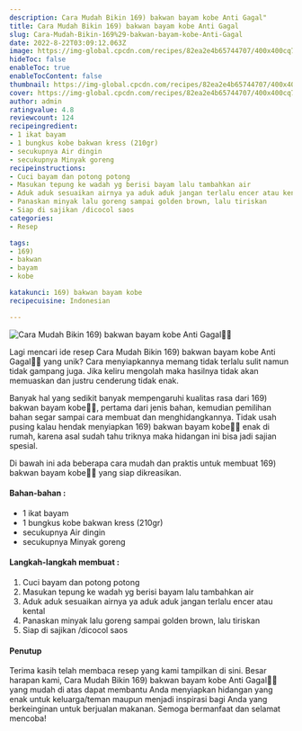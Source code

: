 ```yaml
---
description: Cara Mudah Bikin 169) bakwan bayam kobe Anti Gagal"
title: Cara Mudah Bikin 169) bakwan bayam kobe Anti Gagal
slug: Cara-Mudah-Bikin-169%29-bakwan-bayam-kobe-Anti-Gagal
date: 2022-8-22T03:09:12.063Z
image: https://img-global.cpcdn.com/recipes/82ea2e4b65744707/400x400cq70/photo.jpg
hideToc: false
enableToc: true
enableTocContent: false
thumbnail: https://img-global.cpcdn.com/recipes/82ea2e4b65744707/400x400cq70/photo.jpg
cover: https://img-global.cpcdn.com/recipes/82ea2e4b65744707/400x400cq70/photo.jpg
author: admin
ratingvalue: 4.8
reviewcount: 124
recipeingredient:
- 1 ikat bayam
- 1 bungkus kobe bakwan kress (210gr)
- secukupnya Air dingin
- secukupnya Minyak goreng
recipeinstructions:
- Cuci bayam dan potong potong
- Masukan tepung ke wadah yg berisi bayam lalu tambahkan air
- Aduk aduk sesuaikan airnya ya aduk aduk jangan terlalu encer atau kental
- Panaskan minyak lalu goreng sampai golden brown, lalu tiriskan
- Siap di sajikan /dicocol saos
categories:
- Resep

tags:
- 169)
- bakwan
- bayam
- kobe

katakunci: 169) bakwan bayam kobe
recipecuisine: Indonesian

---
```


![Cara Mudah Bikin 169) bakwan bayam kobe Anti Gagal👩‍🍳](https://img-global.cpcdn.com/recipes/82ea2e4b65744707/400x400cq70/photo.jpg)

Lagi mencari ide resep Cara Mudah Bikin 169) bakwan bayam kobe Anti Gagal👩‍🍳 yang unik? Cara menyiapkannya memang tidak terlalu sulit namun tidak gampang juga. Jika keliru mengolah maka hasilnya tidak akan memuaskan dan justru cenderung tidak enak.

Banyak hal yang sedikit banyak mempengaruhi kualitas rasa dari 169) bakwan bayam kobe👩‍🍳, pertama dari jenis bahan, kemudian pemilihan bahan segar sampai cara membuat dan menghidangkannya. Tidak usah pusing kalau hendak menyiapkan 169) bakwan bayam kobe👩‍🍳 enak di rumah, karena asal sudah tahu triknya maka hidangan ini bisa jadi sajian spesial.

Di bawah ini ada beberapa cara mudah dan praktis untuk membuat 169) bakwan bayam kobe👩‍🍳 yang siap dikreasikan.

<!--inarticleads1-->

#### Bahan-bahan :

- 1 ikat bayam
- 1 bungkus kobe bakwan kress (210gr)
- secukupnya Air dingin
- secukupnya Minyak goreng

<!--inarticleads2-->

#### Langkah-langkah membuat :

1. Cuci bayam dan potong potong
1. Masukan tepung ke wadah yg berisi bayam lalu tambahkan air
1. Aduk aduk sesuaikan airnya ya aduk aduk jangan terlalu encer atau kental
1. Panaskan minyak lalu goreng sampai golden brown, lalu tiriskan
1. Siap di sajikan /dicocol saos

#### Penutup

Terima kasih telah membaca resep yang kami tampilkan di sini. Besar harapan kami, Cara Mudah Bikin 169) bakwan bayam kobe Anti Gagal👩‍🍳 yang mudah di atas dapat membantu Anda menyiapkan hidangan yang enak untuk keluarga/teman maupun menjadi inspirasi bagi Anda yang berkeinginan untuk berjualan makanan. Semoga bermanfaat dan selamat mencoba!